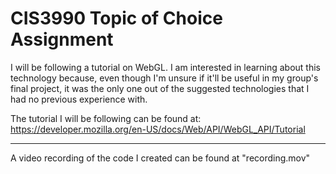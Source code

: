 # CIS3990 Topic of Choice Assignment

I will be following a tutorial on WebGL.
I am interested in learning about this technology because, even though I'm unsure if it'll be useful in my group's final project, it was the only one out of the suggested technologies that I had no previous experience with.

The tutorial I will be following can be found at: https://developer.mozilla.org/en-US/docs/Web/API/WebGL_API/Tutorial

-----------

A video recording of the code I created can be found at "recording.mov"